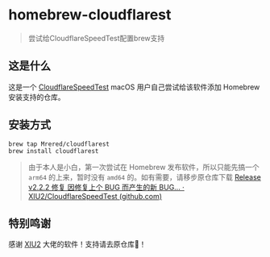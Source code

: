 # homebrew-cloudflarest
> 尝试给CloudflareSpeedTest配置brew支持

## 这是什么

这是一个 [CloudflareSpeedTest](https://github.com/XIU2/CloudflareSpeedTest) macOS 用户自己尝试给该软件添加 Homebrew 安装支持的仓库。

## 安装方式

```shell
brew tap Mrered/cloudflarest
brew install cloudflarest
```

> 由于本人是小白，第一次尝试在 Homebrew 发布软件，所以只能先搞一个 `arm64` 的上来，暂时没有 `amd64` 的。如有需要，请移步原仓库下载  [Release v2.2.2 修复 因修复上个 BUG 而产生的新 BUG... · XIU2/CloudflareSpeedTest (github.com)](https://github.com/XIU2/CloudflareSpeedTest/releases/tag/v2.2.2) 

## 特别鸣谢

感谢 [XIU2](https://github.com/XIU2) 大佬的软件！支持请去原仓库🌟！
